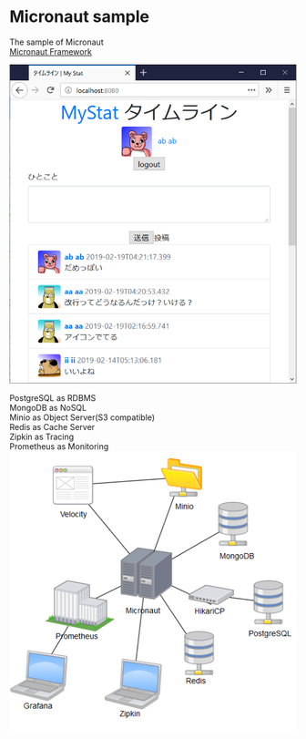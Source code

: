 # Micronaut sample

The sample of Micronaut  
[Micronaut Framework](https://micronaut.io/)

![Screen](docimages/scr.png)

PostgreSQL as RDBMS  
MongoDB as NoSQL  
Minio as Object Server(S3 compatible)  
Redis as Cache Server  
Zipkin as Tracing  
Prometheus as Monitoring  
![Architecture](docimages/arch.png)

